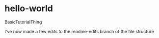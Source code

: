 # hello-world
BasicTutorialThing


I've now made a few edits to the readme-edits branch of the file structure
